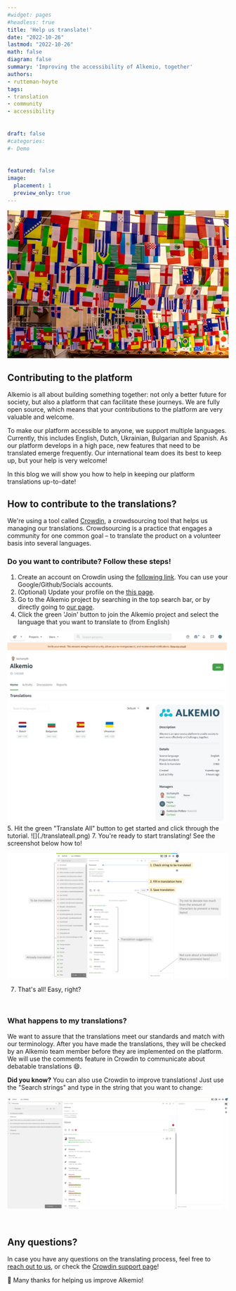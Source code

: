 ```yaml
---
#widget: pages
#headless: true
title: 'Help us translate!'
date: "2022-10-26"
lastmod: "2022-10-26"
math: false
diagram: false
summary: 'Improving the accessibility of Alkemio, together'
authors:
- rutteman-hoyte
tags:
- translation
- community
- accessibility


draft: false
#categories:
#- Demo


featured: false
image:
  placement: 1
  preview_only: true
---
```


![](./header.png)


## Contributing to the platform
Alkemio is all about building something together: not only a better future for society, but also a platform that can facilitate these journeys. We are fully open source, which means that your contributions to the platform are very valuable and welcome. 

To make our platform accessible to anyone, we support multiple languages. Currently, this includes English, Dutch, Ukrainian, Bulgarian and Spanish. As our platform develops in a high pace, new features that need to be translated emerge frequently. Our international team does its best to keep up, but your help is very welcome! 

In this blog we will show you how to help in keeping our platform translations up-to-date! 
<br/>

## How to contribute to the translations?
We're using a tool called [Crowdin](https://crowdin.com/), a crowdsourcing tool that helps us managing our translations. Crowdsourcing is a practice that engages a community for one common goal – to translate the product on a volunteer basis into several languages. 


### Do you want to contribute? Follow these steps!

1. Create an account on Crowdin using the [following link](https://accounts.crowdin.com/register). You can use your Google/Github/Socials accounts.
2. (Optional) Update your profile on the [this page](https://crowdin.com/settings#account).
3. Go to the Alkemio project by searching in the top search bar, or by directly going to [our page](https://crowdin.com/project/alkemio).
4. Click the green 'Join' button to join the Alkemio project and select the language that you want to translate to (from English)
<img src="./selectlanguage.png" alt="drawing" width="500"/>
5. Hit the green "Translate All" button to get started and click through the tutorial.
![](./translateall.png)
7. You're ready to start translating! See the screenshot below how to!

![](./steps.png)

7. That's all! Easy, right?
<br/>


### What happens to my translations?
We want to assure that the translations meet our standards and match with our terminology. After you have made the translations, they will be checked by an Alkemio team member before they are implemented on the platform. We will use the comments feature in Crowdin to communicate about debatable translations :smile:.

**Did you know?**
You can also use Crowdin to improve translations! Just use the "Search strings" and type in the string that you want to change: 

![](./searchstrings.png)

<br/>

## Any questions?

In case you have any questions on the translating process, feel free to [reach out to us](https://www.alkemio.org/support/), or check the [Crowdin support page](https://support.crowdin.com/crowdin-intro/)!

:raised_hands: Many thanks for helping us improve Alkemio!
